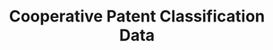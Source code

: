 ---
layout: default
bigquery: https://console.cloud.google.com/bigquery?p=patents-public-data&d=cpc&page=dataset
citation: '“Cooperative Patent Classification” by the EPO and USPTO, for public use. '
contributors: EPO, USPTO
cost: None
description: Cooperative Patent Classification Data contains the scheme and definitions
  of the Cooperative Patent Classification system for classifying patent documents.
  The CPC is the result of a partnership between the EPO and the USPTO in their joint
  effort to develop a common, internationally compatible classification system for
  technical documents, in particular patent publications, which will be used by both
  offices in the patent granting process
documentation: https://www.cooperativepatentclassification.org/cpcSchemeAndDefinitions
last_edit: 04/13/2022, 11:40:26
location: https://www.cooperativepatentclassification.org/index
maintained_by: USPTO, EPO
schema_fields:
- children
- title_full
- breakdown_code
- residual_references
- glossary
- informative_references
- title_part
- informativeReferences
- titlePart
- sizeCache
- parents
- titleFull
- status
- definition
- symbol
- breakdownCode
- date_revised
- ipcConcordant
- residualReferences
- applicationReferences
- not_allocatable
- additional_only
- dateRevised
- childGroups
- child_groups
- synonyms
- ipc_concordant
- limiting_references
- application_references
- limitingReferences
- notAllocatable
- level
shortname: cooperative_patent_classification
tags:
- patents
- science
title: Cooperative Patent Classification Data
uuid: 984374a7-16e9-4b35-9445-458daceb01bf
---